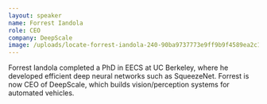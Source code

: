 ```yaml
---
layout: speaker
name: Forrest Iandola
role: CEO
company: DeepScale
image: /uploads/locate-forrest-iandola-240-90ba9737773e9ff9b9f4589ea2c1c457.jpg
---
```


Forrest Iandola completed a PhD in EECS at UC Berkeley, where he developed efficient deep neural networks such as SqueezeNet. Forrest is now CEO of DeepScale, which builds vision/perception systems for automated vehicles.
